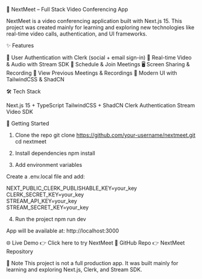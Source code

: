 🚀 NextMeet – Full Stack Video Conferencing App

NextMeet is a  video conferencing application built with Next.js 15.
This project was created mainly for learning and exploring new technologies like real-time video calls, authentication, and UI frameworks.

✨ Features

🔐 User Authentication with Clerk (social + email sign-in)
🎥 Real-time Video & Audio with Stream SDK
📅 Schedule & Join Meetings
🖥️ Screen Sharing & Recording
📂 View Previous Meetings & Recordings
🎨 Modern UI with TailwindCSS & ShadCN

🛠️ Tech Stack

Next.js 15 + TypeScript
TailwindCSS + ShadCN
Clerk Authentication
Stream Video SDK

🚀 Getting Started
1. Clone the repo
git clone https://github.com/your-username/nextmeet.git
cd nextmeet

2. Install dependencies
npm install

3. Add environment variables

Create a .env.local file and add:

NEXT_PUBLIC_CLERK_PUBLISHABLE_KEY=your_key  
CLERK_SECRET_KEY=your_key  
STREAM_API_KEY=your_key  
STREAM_SECRET_KEY=your_key  

4. Run the project
npm run dev

App will be available at: http://localhost:3000

🌐 Live Demo
👉 Click here to try NextMeet
📂 GitHub Repo
👉 NextMeet Repository

📌 Note
This project is not a full production app. It was built mainly for learning and exploring Next.js, Clerk, and Stream SDK.
